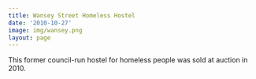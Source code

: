 ```yaml
---
title: Wansey Street Homeless Hostel 
date: '2010-10-27'
image: img/wansey.png
layout: page
---
```

This former council-run hostel for homeless people was sold at auction in 2010.
